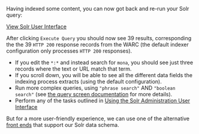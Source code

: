 Having indexed some content, you can now got back and re-run your Solr query:

<div class="center-align">
    <a class="btn-small" href="https://[[HOST_SUBDOMAIN]]-8983-[[KATACODA_HOST]].environments.katacoda.com/">View Solr User Interface</a>
</div>

After clicking `Execute Query` you should now see 39 results, corresponding the the 39 `HTTP 200` response records from the WARC (the default indexer configuration only processes `HTTP 200` responses).

* If you edit the `*:*` and instead search for `mona`, you should see just three records where the text or URL match that term.
* If you scroll down, you will be able to see all the different data fields the indexing process extracts (using the default configuration).
* Run more complex queries, using `"phrase search"` AND `"boolean search"` (see [the query screen documentation](https://lucene.apache.org/solr/guide/6_6/query-screen.html#query-screen) for more details).
* Perform any of the tasks outlined in [Using the Solr Administration User Interface](https://lucene.apache.org/solr/guide/6_6/using-the-solr-administration-user-interface.html)

But for a more user-friendly experience, we can use one of the alternative [front ends](https://github.com/ukwa/webarchive-discovery/wiki/Front-ends) that support our Solr data schema.

